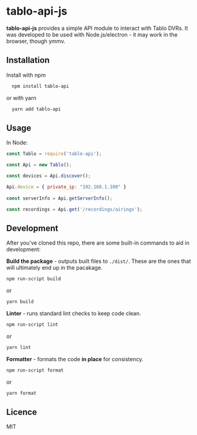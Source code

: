 # tablo-api-js
**tablo-api-js** provides a simple API module to interact with Tablo DVRs. 
It was developed to be used with Node.js/electron - it may work in the browser, 
though ymmv.

## Installation
Install with npm
```bash
  npm install tablo-api
```
or with yarn
```bash
  yarn add tablo-api
```                 

## Usage
In Node:

```js
const Tablo = require('tablo-api');

const Api = new Tablo();

const devices = Api.discover();

Api.device = { private_ip: "192.168.1.100" }
 
const serverInfo = Api.getServerInfo();

const recordings = Api.get('/recordings/airings');

```

## Development
After you've cloned this repo, there are some built-in commands to aid in development:

**Build the package** -  outputs built files to `./dist/`. These are the ones that will ultimately end up in the pacakage.
```bash
npm run-script build
```
or
```bash
yarn build
```
**Linter** - runs standard lint checks to keep code clean.
```bash
npm run-script lint
```
or
```bash
yarn lint
```
**Formatter** - formats the code **in place** for consistency.
```bash
npm run-script format
```
or
```bash
yarn format
```

## Licence

MIT


